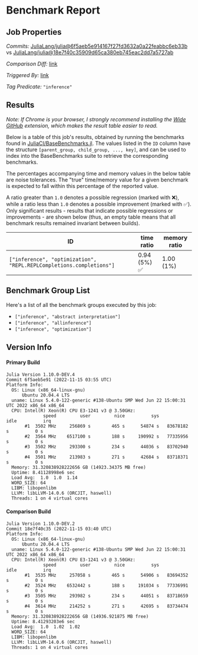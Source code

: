 # Benchmark Report

## Job Properties

*Commits:* [JuliaLang/julia@6f5aeb5e914167f27fd3632a0a22feabbc6eb33b](https://github.com/JuliaLang/julia/commit/6f5aeb5e914167f27fd3632a0a22feabbc6eb33b) vs [JuliaLang/julia@18e7f40c35909d65ca380eb745eac2dd7a5727ab](https://github.com/JuliaLang/julia/commit/18e7f40c35909d65ca380eb745eac2dd7a5727ab)

*Comparison Diff:* [link](https://github.com/JuliaLang/julia/compare/18e7f40c35909d65ca380eb745eac2dd7a5727ab..6f5aeb5e914167f27fd3632a0a22feabbc6eb33b)

*Triggered By:* [link](https://github.com/JuliaLang/julia/pull/47570#issuecomment-1314736115)

*Tag Predicate:* `"inference"`

## Results

*Note: If Chrome is your browser, I strongly recommend installing the [Wide GitHub](https://chrome.google.com/webstore/detail/wide-github/kaalofacklcidaampbokdplbklpeldpj?hl=en)
extension, which makes the result table easier to read.*

Below is a table of this job's results, obtained by running the benchmarks found in
[JuliaCI/BaseBenchmarks.jl](https://github.com/JuliaCI/BaseBenchmarks.jl). The values
listed in the `ID` column have the structure `[parent_group, child_group, ..., key]`,
and can be used to index into the BaseBenchmarks suite to retrieve the corresponding
benchmarks.

The percentages accompanying time and memory values in the below table are noise tolerances. The "true"
time/memory value for a given benchmark is expected to fall within this percentage of the reported value.

A ratio greater than `1.0` denotes a possible regression (marked with :x:), while a ratio less
than `1.0` denotes a possible improvement (marked with :white_check_mark:). Only significant results - results
that indicate possible regressions or improvements - are shown below (thus, an empty table means that all
benchmark results remained invariant between builds).

| ID | time ratio | memory ratio |
|----|------------|--------------|
| `["inference", "optimization", "REPL.REPLCompletions.completions"]` | 0.94 (5%) :white_check_mark: | 1.00 (1%)  |

## Benchmark Group List

Here's a list of all the benchmark groups executed by this job:

- `["inference", "abstract interpretation"]`
- `["inference", "allinference"]`
- `["inference", "optimization"]`

## Version Info

#### Primary Build

```
Julia Version 1.10.0-DEV.4
Commit 6f5aeb5e91 (2022-11-15 03:55 UTC)
Platform Info:
  OS: Linux (x86_64-linux-gnu)
      Ubuntu 20.04.4 LTS
  uname: Linux 5.4.0-122-generic #138-Ubuntu SMP Wed Jun 22 15:00:31 UTC 2022 x86_64 x86_64
  CPU: Intel(R) Xeon(R) CPU E3-1241 v3 @ 3.50GHz: 
              speed         user         nice          sys         idle          irq
       #1  3502 MHz     256869 s        465 s      54874 s   83678182 s          0 s
       #2  3564 MHz    6517100 s        188 s     190992 s   77335956 s          0 s
       #3  3502 MHz     293300 s        234 s      44036 s   83702940 s          0 s
       #4  3501 MHz     213983 s        271 s      42684 s   83718371 s          0 s
  Memory: 31.320838928222656 GB (14923.34375 MB free)
  Uptime: 8.41128998e6 sec
  Load Avg:  1.0  1.0  1.14
  WORD_SIZE: 64
  LIBM: libopenlibm
  LLVM: libLLVM-14.0.6 (ORCJIT, haswell)
  Threads: 1 on 4 virtual cores

```

#### Comparison Build

```
Julia Version 1.10.0-DEV.2
Commit 18e7f40c35 (2022-11-15 03:40 UTC)
Platform Info:
  OS: Linux (x86_64-linux-gnu)
      Ubuntu 20.04.4 LTS
  uname: Linux 5.4.0-122-generic #138-Ubuntu SMP Wed Jun 22 15:00:31 UTC 2022 x86_64 x86_64
  CPU: Intel(R) Xeon(R) CPU E3-1241 v3 @ 3.50GHz: 
              speed         user         nice          sys         idle          irq
       #1  3535 MHz     257058 s        465 s      54906 s   83694352 s          0 s
       #2  3524 MHz    6532442 s        188 s     191034 s   77336991 s          0 s
       #3  3505 MHz     293982 s        234 s      44051 s   83718659 s          0 s
       #4  3614 MHz     214252 s        271 s      42695 s   83734474 s          0 s
  Memory: 31.320838928222656 GB (14936.921875 MB free)
  Uptime: 8.41293203e6 sec
  Load Avg:  1.0  1.02  1.02
  WORD_SIZE: 64
  LIBM: libopenlibm
  LLVM: libLLVM-14.0.6 (ORCJIT, haswell)
  Threads: 1 on 4 virtual cores

```
